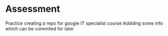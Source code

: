# Assessment
Practice creating a repo for google IT specialist course
Addidng some info which can be commited for later 

